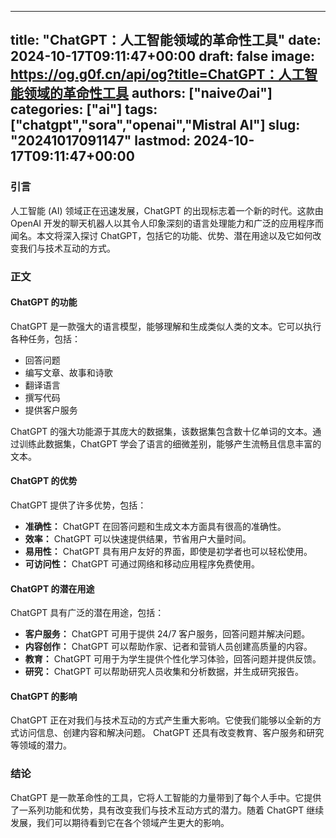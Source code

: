 
---
title: "ChatGPT：人工智能领域的革命性工具"
date: 2024-10-17T09:11:47+00:00
draft: false
image: https://og.g0f.cn/api/og?title=ChatGPT：人工智能领域的革命性工具
authors: ["naiveのai"]
categories: ["ai"]
tags: ["chatgpt","sora","openai","Mistral AI"]
slug: "20241017091147"
lastmod: 2024-10-17T09:11:47+00:00
---
### 引言

人工智能 (AI) 领域正在迅速发展，ChatGPT 的出现标志着一个新的时代。这款由 OpenAI 开发的聊天机器人以其令人印象深刻的语言处理能力和广泛的应用程序而闻名。本文将深入探讨 ChatGPT，包括它的功能、优势、潜在用途以及它如何改变我们与技术互动的方式。

### 正文

#### ChatGPT 的功能

ChatGPT 是一款强大的语言模型，能够理解和生成类似人类的文本。它可以执行各种任务，包括：

- 回答问题
- 编写文章、故事和诗歌
- 翻译语言
- 撰写代码
- 提供客户服务

ChatGPT 的强大功能源于其庞大的数据集，该数据集包含数十亿单词的文本。通过训练此数据集，ChatGPT 学会了语言的细微差别，能够产生流畅且信息丰富的文本。

#### ChatGPT 的优势

ChatGPT 提供了许多优势，包括：

- **准确性：** ChatGPT 在回答问题和生成文本方面具有很高的准确性。
- **效率：** ChatGPT 可以快速提供结果，节省用户大量时间。
- **易用性：** ChatGPT 具有用户友好的界面，即使是初学者也可以轻松使用。
- **可访问性：** ChatGPT 可通过网络和移动应用程序免费使用。

#### ChatGPT 的潜在用途

ChatGPT 具有广泛的潜在用途，包括：

- **客户服务：** ChatGPT 可用于提供 24/7 客户服务，回答问题并解决问题。
- **内容创作：** ChatGPT 可以帮助作家、记者和营销人员创建高质量的内容。
- **教育：** ChatGPT 可用于为学生提供个性化学习体验，回答问题并提供反馈。
- **研究：** ChatGPT 可以帮助研究人员收集和分析数据，并生成研究报告。

#### ChatGPT 的影响

ChatGPT 正在对我们与技术互动的方式产生重大影响。它使我们能够以全新的方式访问信息、创建内容和解决问题。 ChatGPT 还具有改变教育、客户服务和研究等领域的潜力。

### 结论

ChatGPT 是一款革命性的工具，它将人工智能的力量带到了每个人手中。它提供了一系列功能和优势，具有改变我们与技术互动方式的潜力。随着 ChatGPT 继续发展，我们可以期待看到它在各个领域产生更大的影响。